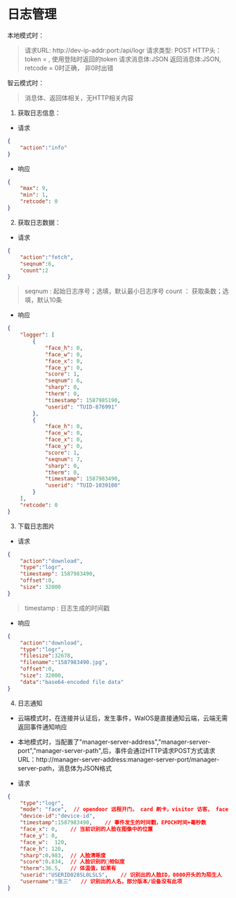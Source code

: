 # 日志管理

本地模式时：
>请求URL: http://dev-ip-addr:port:/api/logr
>请求类型: POST
>HTTP头：token = , 使用登陆时返回的token
>请求消息体:JSON
>返回消息体:JSON, retcode = 0时正确， 非0时出错

智云模式时：
>消息体、返回体相关，无HTTP相关内容

1. 获取日志信息：

- 请求

```json
{
    "action":"info"
}
```

- 响应

```json
{
    "max": 9,
    "min": 1,
    "retcode": 0
}
```

2. 获取日志数据：

- 请求

```json
{
    "action":"fetch",
    "seqnum":6,
    "count":2
}
```

>seqnum : 起始日志序号；选填，默认最小日志序号
>count ： 获取条数；选填，默认10条

- 响应

```json
{
    "logger": [
        {
            "face_h": 0,
            "face_w": 0,
            "face_x": 0,
            "face_y": 0,
            "score": 1,
            "seqnum": 6,
            "sharp": 0,
            "therm": 0,    
            "timestamp": 1587985190,
            "userid": "TUID-876991"
        },
        {
            "face_h": 0,
            "face_w": 0,
            "face_x": 0,
            "face_y": 0,
            "score": 1,
            "seqnum": 7,
            "sharp": 0,
            "therm": 0, 
            "timestamp": 1587983490,
            "userid": "TUID-1039100"
        }
    ],
    "retcode": 0
}
```

3. 下载日志图片

- 请求

```json
{
    "action":"download",
    "type":"logr",
    "timestamp": 1587983490,
    "offset":0,
    "size": 32000
}
```

> timestamp : 日志生成的时间戳

- 响应

```json
{
    "action":"download",
    "type":"logr",
    "filesize":32678,
    "filename":"1587983490.jpg",
    "offset":0,
    "size": 32000,
    "data":"base64-encoded file data"
}
```

4. 日志通知

- 云端模式时，在连接并认证后，发生事件，WalOS是直接通知云端，云端无需返回事件通知响应
- 本地模式时，当配置了"manager-server-address","manager-server-port","manager-server-path",后，事件会通过HTTP请求POST方式请求URL：http://manager-server-address:manager-server-port/manager-server-path，消息体为JSON格式

- 请求

```json
{ 
    "type":"logr",
    "mode": "face",  // opendoor 远程开门， card 刷卡，visitor 访客， face 人脸识别
    "device-id":"device-id",
    "timestamp":1587983490,    // 事件发生的时间戳，EPOCH时间+毫秒数
    "face_x": 0,    // 当前识别的人脸在图像中的位置
    "face_y": 0,
    "face_w":  120,
    "face_h": 120,
    "sharp":0.983,  // 人脸清晰度
    "score":0.834,  // 人脸识别的相似度
    "therm":36.5,   // 体温值，如果有
    "userid":"USERID028SL0LSLS",    // 识别出的人脸ID，0000开头的为陌生人
    "username":"张三"   // 识别出的人名，部分版本/设备没有此项
}
```
